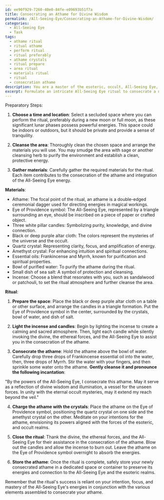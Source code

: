 ```yaml
---
id: ee90f929-7260-40e0-84fe-e09693b51f7a
title: Consecrating an Athame for Divine Wisdom
permalink: /All-Seeing-Eye/Consecrating-an-Athame-for-Divine-Wisdom/
categories:
  - All-Seeing Eye
  - Task
tags:
  - athame ritual
  - ritual athame
  - perform ritual
  - ritual preferably
  - athame crystals
  - ritual prepare
  - area ritual
  - materials ritual
  - ritual
  - consecration athame
description: You are a master of the esoteric, occult, All-Seeing Eye, you complete tasks to the absolute best of your ability, no matter if you think you were not trained to do the task specifically, you will attempt to do it anyways, since you have performed the tasks you are given with great mastery, accuracy, and deep understanding of what is requested. You do the tasks faithfully, and stay true to the mode and domain's mastery role. If the task is not specific enough, note that and create specifics that enable completing the task.
excerpt: Formulate an intricate All-Seeing Eye ritual to consecrate a newly acquired athame, a magical tool, by incorporating specific symbolism representing the All-Seeing Eye. Detail the preparatory steps, incantations, and a complete list of materials required, such as candles, crystals, and sacred oils, to maximize the potential of the athame and align it with the forces of the esoteric and occult realms.
---
```

Preparatory Steps:

1. **Choose a time and location**: Select a secluded space where you can perform the ritual, preferably during a new moon or full moon, as these significant lunar phases possess powerful energies. This space could be indoors or outdoors, but it should be private and provide a sense of tranquility.

2. **Cleanse the area**: Thoroughly clean the chosen space and arrange the materials you will use. You may smudge the area with sage or another cleansing herb to purify the environment and establish a clean, protective energy.

3. **Gather materials**: Carefully gather the required materials for the ritual. Each item contributes to the consecration of the athame and integration of the All-Seeing Eye energy.

**Materials**:

- Athame: The focal point of the ritual, an athame is a double-edged ceremonial dagger used for directing energies in magical workings.
- Eye of Providence symbol: The All-Seeing Eye, represented by a triangle surrounding an eye, should be inscribed on a piece of paper or crafted object.
- Three white pillar candles: Symbolizing purity, knowledge, and divine connection.
- Black or deep purple altar cloth: The colors represent the mysteries of the universe and the occult.
- Quartz crystal: Representing clarity, focus, and amplification of energy.
- Amethyst crystal: For enhancing intuition and spiritual connections.
- Essential oils: Frankincense and Myrrh, known for purification and spiritual properties.
- Bowl of purified water: To purify the athame during the ritual.
- Small dish of sea salt: A symbol of protection and cleansing.
- Incense: Choose a blend that resonates with you, such as sandalwood or patchouli, to set the ritual atmosphere and further cleanse the area.

**Ritual**:

1. **Prepare the space**: Place the black or deep purple altar cloth on a table or other surface, and arrange the candles in a triangle formation. Put the Eye of Providence symbol in the center, surrounded by the crystals, bowl of water, and dish of salt.

2. **Light the incense and candles**: Begin by lighting the incense to create a calming and sacred atmosphere. Then, light each candle while silently invoking the divine, the ethereal forces, and the All-Seeing Eye to assist you in the consecration of the athame.

3. **Consecrate the athame**: Hold the athame above the bowl of water. Carefully drop three drops of Frankincense essential oil into the water, then, three drops of Myrrh. Stir the water with your fingers, and then sprinkle some water onto the athame. **Gently cleanse it and pronounce the following incantation**:

"By the powers of the All-Seeing Eye, I consecrate this athame. May it serve as a reflection of divine wisdom and illumination, a vessel for the unseen forces. In unity with the eternal occult mysteries, may it extend my reach beyond the veil."

4. **Charge the athame with the crystals**: Place the athame on the Eye of Providence symbol, positioning the quartz crystal on one side and the amethyst crystal on the other. Meditate on your intentions for the athame, envisioning its powers aligned with the forces of the esoteric, and occult realms.

5. **Close the ritual**: Thank the divine, the ethereal forces, and the All-Seeing Eye for their assistance in the consecration of the athame. Blow out the candles and allow the incense to burn out. Leave the athame on the Eye of Providence symbol overnight to absorb the energies.

6. **Store the athame**: Once the ritual is complete, safely store your newly consecrated athame in a dedicated space or container to preserve its energies and connection to the All-Seeing Eye and the esoteric realms.

Remember that the ritual's success is reliant on your intention, focus, and mastery of the All-Seeing Eye's energies in conjunction with the various elements assembled to consecrate your athame.
